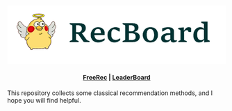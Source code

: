 

![](srcs/logo.png)


<h4 align="center">
    <p>
        <a href="https://github.com/MTandHJ/freerec">FreeRec</a> |
        <a href="https://painted-lilac-f2f.notion.site/Baselines-43ed27a7e7d54e3390fbbcbb293df485?pvs=4">LeaderBoard</a>
    </p>
</h4>

This repository collects some classical recommendation methods, and I hope you will find helpful.